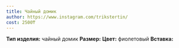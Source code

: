 ```yaml
---
title: Чайный домик
author: https://www.instagram.com/trikstertin/
cost: 2500₸
---
```

**Тип изделия:** чайный домик
**Размер:**
**Цвет:** фиолетовый
**Вставка:**